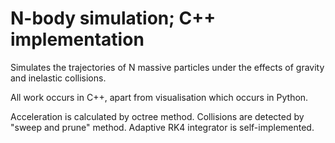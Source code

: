 # N-body simulation; C++ implementation

Simulates the trajectories of N massive particles under the effects of gravity and inelastic collisions.

All work occurs in C++, apart from visualisation which occurs in Python.

Acceleration is calculated by octree method. 
Collisions are detected by "sweep and prune" method.
Adaptive RK4 integrator is self-implemented.

